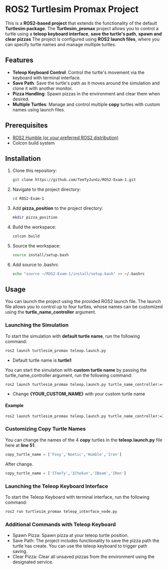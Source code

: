 # **ROS2 Turtlesim Promax Project**
This is a **ROS2-based project** that extends the functionality of the default **Turtlesim package**. 
The **Turtlesim_promax** project allows you to control a turtle using a **teleop keyboard interface**, **save the turtle's path**, **spawn and clear pizzas**
The project is configured using **ROS2 launch files**, where you can specify turtle names and manage multiple turtles.

## **Features**
-  **Teleop Keyboard Control**: Control the turtle's movement via the keyboard with terminal interface.
-  **Save Path**: Save the turtle's path as it moves around the simulation and clone it with another monitor.
-  **Pizza Handling**: Spawn pizzas in the environment and clear them when desired.
-  **Multiple Turtles**: Manage and control multiple **copy** turtles with custom names using launch files.

## **Prerequisites**

- [ROS2 Humble (or your preferred ROS2 distribution)](https://docs.ros.org/en/humble/Installation.html)
- Colcon build system

## **Installation**

1. Clone this repository:
   ```bash
   git clone https://github.com/TeeTyJunGz/ROS2-Exam-1.git
   ```
2. Navigate to the project directory:
   ```bash
   cd ROS2-Exam-1
   ```
3. Add **pizza_position** to the project directory:
   ```bash
   mkdir pizza_position
   ```
4. Build the workspace:
   ```bash
   colcon build
   ```
5. Source the workspace:
   ```bash
   source install/setup.bash
   ```
6. Add source to .bashrc
   ```bash
   echo "source ~/ROS2-Exam-1/install/setup.bash" >> ~/.bashrc
   ```
   
## **Usage**
You can launch the project using the provided ROS2 launch file. The launch file allows you to control up to four turtles, whose names can be customized using the **turtle_name_controller** argument.

### **Launching the Simulation**
To start the simulation with **default turtle name**, run the following command:

   ```bash
   ros2 launch turtlesim_promax teleop.launch.py
   ```
   - Default turtle name is **turtle1**

You can start the simulation with **custom turtle name** by passing the turtle_name_controller argument, run the following command:

   ```bash
   ros2 launch turtlesim_promax teleop.launch.py turtle_name_controller:={YOUR_CUSTOM_NAME}
   ```
   - Change  **{YOUR_CUSTOM_NAME}**  with your custom turtle name

#### **Example**

   ```bash
   ros2 launch turtlesim_promax teleop.launch.py turtle_name_controller:=IToon
   ```

### **Customizing Copy Turtle Names**
You can change the names of the 4 **copy** turtles in the **teleop.launch.py** file here at **line 51**.

   ```py
   copy_turtle_name = ['Foxy','Noetic','Humble','Iron']
   ```

After change.

   ```py
   copy_turtle_name = ['ITeeTy','IChokun','IBeam','IRon']
   ```

### **Launching the Teleop Keyboard Interface**
To start the Teleop Keyboard with terminal interface, run the following command:

   ```bash
   ros2 run turtlesim_promax teleop_interface_node.py
   ```

### **Additional Commands with Teleop Keyboard**
-    Spawn Pizza: Spawn pizza at your teleop turtle position.
-    Save Path: The project includes functionality to save the pizza path the turtle has create. You can use the teleop keyboard to trigger path saving.
-    Clear Pizza: Clear all unsaved pizzas from the environment using the designated service.


